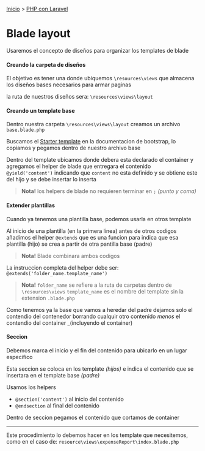[Inicio](../../) > [PHP con Laravel](./)

# Blade layout

Usaremos el concepto de diseños para organizar los templates de blade

#### Creando la carpeta de diseños
El objetivo es tener una donde ubiquemos
`\resources\views`
que almacena los diseños bases necesarios para armar paginas

la ruta de nuestros diseños sera:
`\resources\views\layout`

#### Creando un template base
Dentro nuestra carpeta
`\resources\views\layout`
creamos un archivo `base.blade.php`

Buscamos el [Starter template](https://getbootstrap.com/docs/4.3/getting-started/introduction/)
en la documentacion de bootstrap,
lo copiamos y pegamos dentro de nuestro archivo base

Dentro del template ubicamos donde debera esta declarado el container
y agregamos el helper de blade que entregara el contenido
`@yield('content')`
indicando que `content` no esta definido
y se obtiene este del hijo y se debe insertar lo inserta

> **Nota!** los helpers de blade no requieren terminar en `;` _(punto y coma)_

#### Extender plantillas
Cuando ya tenemos una plantilla base, podemos usarla en otros template

Al inicio de una plantilla (en la primera linea)
antes de otros codigos añadimos el helper
`@extends`
que es una funcion para indica que esa plantilla (hijo)
se crea a partir de otra pantilla base (padre)

> **Nota!** Blade combinara ambos codigos

La instruccion completa del helper debe ser:
`@extends('folder_name.template_name')`

> **Nota!** `folder_name`
se refiere a la ruta de carpetas dentro de `\resources\views`
`template_name` es el nombre del template sin la extension `.blade.php`

Como tenemos ya la base que vamos a heredar del padre
dejamos solo el contendio del contenedor
borrando cualquir otro contenido
_menos_ el contendio del container _(incluyendo el container)

#### Seccion
Debemos marca el inicio y el fin del contenido para ubicarlo en un lugar especifico

Esta seccion se coloca en los template _(hijos)_
e indica el contenido que se insertara en el template base _(padre)_

Usamos los helpers
- `@section('content')` al inicio del contenido
- `@endsection` al final del contenido

Dentro de seccion pegamos el contenido que cortamos de container

---
Este procedimiento lo debemos hacer en los template que necesitemos,
como en el caso de:
`resource\views\expenseReport\index.blade.php`
